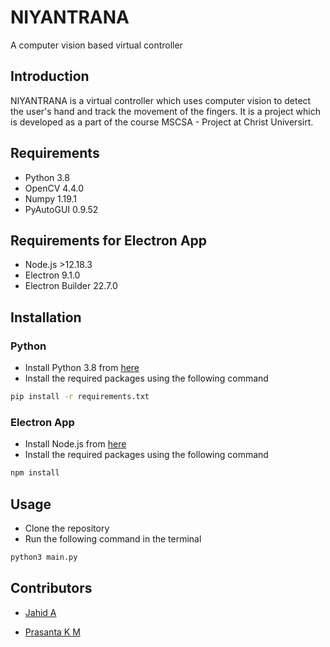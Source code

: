 # NIYANTRANA

A computer vision based virtual controller

## Introduction

NIYANTRANA is a virtual controller which uses computer vision to detect the user's hand and track the movement of the fingers. It is a project which is developed as a part of the course MSCSA - Project at Christ Universirt.

## Requirements

- Python 3.8
- OpenCV 4.4.0
- Numpy 1.19.1
- PyAutoGUI 0.9.52

## Requirements for Electron App

- Node.js >12.18.3
- Electron 9.1.0
- Electron Builder 22.7.0

## Installation

### Python

- Install Python 3.8 from [here](https://www.python.org/downloads/)
- Install the required packages using the following command

```bash
pip install -r requirements.txt
```

### Electron App

- Install Node.js from [here](https://nodejs.org/en/download/)
- Install the required packages using the following command

```bash
npm install
```

## Usage

- Clone the repository
- Run the following command in the terminal

```bash
python3 main.py
```

## Contributors

- [Jahid A](https://jahid.dev)

- [Prasanta K M]()
